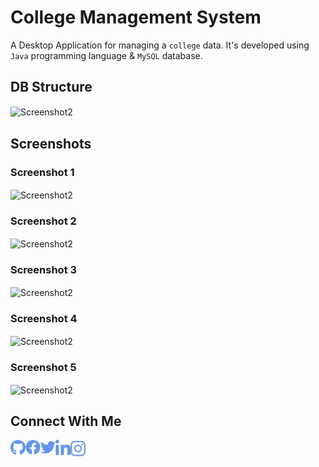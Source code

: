 # College Management System

A Desktop Application for managing a `college` data. It's developed using `Java` programming language & `MySQL` database.

## DB Structure
<img src="/screenshots/db_structure.jpg" align="center" alt="Screenshot2" />

## Screenshots

### Screenshot 1
<img src="/screenshots/1.jpg" align="center" alt="Screenshot2" />

### Screenshot 2
<img src="/screenshots/2.jpg" align="center" alt="Screenshot2" />

### Screenshot 3
<img src="/screenshots/3.jpg" align="center" alt="Screenshot2" />

### Screenshot 4
<img  src="/screenshots/4.jpg" align="center" alt="Screenshot2" />

### Screenshot 5
<img src="/screenshots/5.jpg" align="center" alt="Screenshot2" />


## Connect With Me

[<img align="left" alt="nixrajput | GitHub" width="24px" src="https://raw.githubusercontent.com/nixrajput/nixlab-files/master/images/icons/github-brands.svg" />][website]

[<img align="left" alt="nixrajput | Facebook" width="24px" src="https://raw.githubusercontent.com/nixrajput/nixlab-files/master/images/icons/facebook-brands.svg" />][facebook]

[<img align="left" alt="nixrajput | Twitter" width="24px" src="https://raw.githubusercontent.com/nixrajput/nixlab-files/master/images/icons/twitter-brands.svg" />][twitter]

[<img align="left" alt="nixrajput | LinkedIn" width="24px" src="https://raw.githubusercontent.com/nixrajput/nixlab-files/master/images/icons/linkedin-in-brands.svg" />][linkedin]

[<img align="left" alt="nixrajput | Instagram" width="24px" src="https://raw.githubusercontent.com/nixrajput/nixlab-files/master/images/icons/instagram-brands.svg" />][instagram]

[github]: https://github.com/nixrajput
[website]: https://nixlab.co.in
[facebook]: https://facebook.com/nixrajput07
[twitter]: https://facebook.com/nixrajput07
[instagram]: https://instagram.com/nixrajput
[linkedin]: https://linkedin.com/in/nixrajput